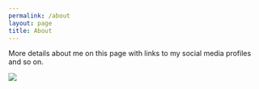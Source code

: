 ```yaml
---
permalink: /about
layout: page
title: About
---
```


More details about me on this page with links to my social media profiles and so on.

![](https://www.jorgesanz.net/assets/imgs/me/jsanz_small4.png)
